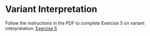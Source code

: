 # Variant Interpretation 


Follow the instructions in the PDF to complete Exercise 5 on variant interpretation. [Exercise 5](pdf/exercise5.pdf)
